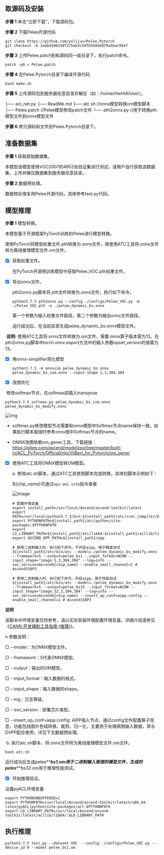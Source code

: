 ## 取源码及安装

**步骤 1** 单击“立即下载”，下载源码包。

**步骤 2** 下载Pelee开源代码
```shell
git clone https://github.com/yxlijun/Pelee.Pytorch
git checkout -b 1eab4106330f275ab3c5dfb910ddd79a5bac95ef
```


**步骤 3** 上传Pelee.patch到和源码同一级目录下，执行patch命令。

```shell
patch -p0 < Pelee.patch
```

**步骤 4** 在Pelee.Pytorch目录下编译开源代码

```shell
bash make.sh
```

**步骤 5** 上传源码包到服务器任意目录并解压（如：/home/HwHiAiUser）。

├── acl_net.py
├── ReadMe.md 
├── atc.sh                //onnx模型转换om模型脚本 
├── Pelee.patch             //Pelee模型修改patch文件 
└── pth2onnx.py             //用于转换pth模型文件到onnx模型文件 

**步骤 6** 拷贝源码和文件到Pelee.Pytorch目录下。

## 准备数据集

**步骤 1** 获取原始数据集。

本模型该模型使用VOC2007的4952张验证集进行测试，请用户自行获取该数据集，上传并解压数据集到服务器任意目录。

**步骤 2** 数据预处理。

数据预处理复用Pelee开源代码，具体参考test.py代码。

## 模型推理

**步骤 1** 模型转换。

本模型基于开源框架PyTorch训练的Pelee进行模型转换。

使用PyTorch将模型权重文件.pth转换为.onnx文件，再使用ATC工具将.onnx文件转为离线推理模型文件.om文件。

- [x] 获取权重文件。

  在PyTorch开源预训练模型中获取Pelee_VOC.pth权重文件。

- [x] 导出onnx文件。

  pth2onnx.py脚本将.pth文件转换为.onnx文件，执行如下命令。

  ```shell
  python3.7.5 pth2onnx.py --config ./configs/Pelee_VOC.py -m ./Pelee_VOC.pth -o ./pelee_dynamic_bs.onnx
  ```

  第一个参数为输入权重文件路径，第二个参数为输出onnx文件路径。

  运行成功后，在当前目录生成pelee_dynamic_bs.onnx模型文件。

 

​	**说明:** 使用ATC工具将.onnx文件转换为.om文件，需要.onnx算子版本需为13。在pth2onnx.py脚本中torch.onnx.export方法中的输入参数opset_version的值需为13。

- [x] 用onnx-simplifier简化模型

  ```shell
  python3.7.5 -m onnxsim pelee_dynamic_bs.onnx pelee_dynamic_bs_sim.onnx --input-shape 1,3,304,304
  ```

- [x] 改图优化

​	修改softmax节点，在softmax前插入transpose

  ```shell
  python3.7.5 softmax.py pelee_dynamic_bs_sim.onnx pelee_dynamic_bs_modify.onnx
  ```

![img](file:///C:\Users\C00444~1\AppData\Local\Temp\ksohtml124560\wps2.jpg) 

- softmax.py修改模型节点需要和onnx模型中Softmax节点name保持一致。如果执行脚本报错时参考onnx图中Softmax节点的name。

- ONNX改图依赖om_gener工具，下载链接：https://gitee.com/ascend/modelzoo/tree/master/built-in/ACL_PyTorch/Official/nlp/VilBert_for_Pytorch/om_gener

 


- [x] 使用ATC工具将ONNX模型转OM模型。

  a. 修改atc.sh脚本，通过ATC工具使用脚本完成转换，具体的脚本示例如下：

  ${chip_name}可通过`npu-smi info`指令查看
     
   ![Image](https://gitee.com/ascend/ModelZoo-PyTorch/raw/master/ACL_PyTorch/images/310P3.png)
  
  ```shell
  # 配置环境变量 
  export install_path=/usr/local/Ascend/ascend-toolkit/latest 
  export PATH=/usr/local/python3.7.5/bin:${install_path}/atc/ccec_compiler/bin:${install_path}/atc/bin:$PATH 
  export PYTHONPATH=${install_path}/atc/python/site-packages:$PYTHONPATH 
  export LD_LIBRARY_PATH=${install_path}/atc/lib64:${install_path}/acllib/lib64:$LD_LIBRARY_PATH 
  export ASCEND_OPP_PATH=${install_path}/opp 
  
  # 使用二进制输入时，执行如下命令。不开启aipp，用于精度测试
  ${install_path}/atc/bin/atc --model=./pelee_dynamic_bs_modify.onnx --framework=5 --output=pelee_bs1 --input_format=NCHW --input_shape="image:1,3,304,304" --log=info --soc_version=Ascend${chip_name} --enable_small_channel=1 # Ascend310P3
  
  # 使用二进制输入时，执行如下命令。开启aipp，用于性能测试
  ${install_path}/atc/bin/atc --model=./pelee_dynamic_bs_modify.onnx --framework=5 --output=pelee_bs32 --input_format=NCHW --input_shape="image:32,3,304,304" --log=info --soc_version=Ascend${chip_name} --insert_op_conf=aipp.config --enable_small_channel=1 # Ascend310P3
  ```



**说明**

该脚本中环境变量仅供参考，请以实际安装环境配置环境变量。详细介绍请参见《[CANN 开发辅助工具指南 (推理)](https://support.huawei.com/enterprise/zh/ascend-computing/cann-pid-251168373?category=developer-documents&subcategory=auxiliary-development-tools)》。

n 参数说明：

□ --model：为ONNX模型文件。

□ --framework：5代表ONNX模型。

□ --output：输出的OM模型。

□ --input_format：输入数据的格式。

□ --input_shape：输入数据的shape。

□ --log：日志等级。

□ --soc_version：部署芯片类型。

□ --insert_op_conf=aipp.config:  AIPP插入节点，通过config文件配置算子信息，功能包括图片色域转换、裁剪、归一化，主要用于处理原图输入数据，常与DVPP配合使用，详见下文数据预处理。



​	b. 执行atc.sh脚本，将.onnx文件转为离线推理模型文件.om文件。

```shell
bash atc.sh
```

运行成功后生成pelee**_**bs1.om用于二进制输入推理的模型文件，生成的pelee**_**bs32.om用于推理性能测试。

- [x]  开始推理验证。

  设置pyACL环境变量

```shell
export PYTHONUNBUFFERED=1
export PYTHONPATH=/usr/local/Ascend/ascend-toolkit/latest/x86_64-linux/pyACL/python/site-packages/acl:$PYTHONPATH
export LD_LIBRARY_PATH=/usr/local/Ascend/ascend-toolkit/latest/acllib/lib64/:$LD_LIBRARY_PATH
```

 

## 执行推理

```shell
python3.7.5 test.py --dataset VOC  --config ./configs/Pelee_VOC.py --device_id 0 --model pelee_bs1.om
```

